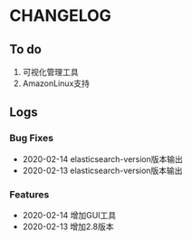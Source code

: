 # CHANGELOG

## To do

1. 可视化管理工具
2. AmazonLinux支持

## Logs

### Bug Fixes

* 2020-02-14  elasticsearch-version版本输出
* 2020-02-13  elasticsearch-version版本输出

### Features

* 2020-02-14  增加GUI工具
* 2020-02-13  增加2.8版本
